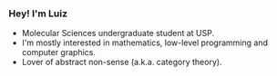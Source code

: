 ### Hey! I'm Luiz
- Molecular Sciences undergraduate student at USP.
- I'm mostly interested in mathematics, low-level programming and computer graphics.
- Lover of abstract non-sense (a.k.a. category theory).
